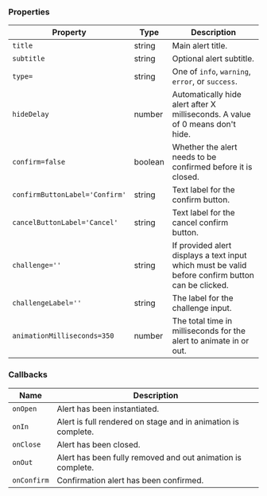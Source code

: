 ### Properties

| Property                       | Type    | Description                                                                                       |
| ------------------------------ | ------- | ------------------------------------------------------------------------------------------------- |
| `title`                        | string  | Main alert title.                                                                                 |
| `subtitle`                     | string  | Optional alert subtitle.                                                                          |
| `type=`                        | string  | One of `info`, `warning`, `error`, or `success`.                                                  |
| `hideDelay`                    | number  | Automatically hide alert after X milliseconds. A value of 0 means don't hide.                     |
| `confirm=false`                | boolean | Whether the alert needs to be confirmed before it is closed.                                      |
| `confirmButtonLabel='Confirm'` | string  | Text label for the confirm button.                                                                |
| `cancelButtonLabel='Cancel'`   | string  | Text label for the cancel confirm button.                                                         |
| `challenge=''`                 | string  | If provided alert displays a text input which must be valid before confirm button can be clicked. |
| `challengeLabel=''`            | string  | The label for the challenge input.                                                                |
| `animationMilliseconds=350`    | number  | The total time in milliseconds for the alert to animate in or out.                                |

### Callbacks

| Name        | Description                                                   |
| ----------- | ------------------------------------------------------------- |
| `onOpen`    | Alert has been instantiated.                                  |
| `onIn`      | Alert is full rendered on stage and in animation is complete. |
| `onClose`   | Alert has been closed.                                        |
| `onOut`     | Alert has been fully removed and out animation is complete.   |
| `onConfirm` | Confirmation alert has been confirmed.                        |
